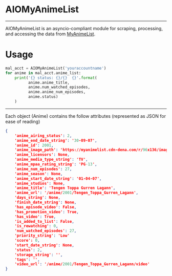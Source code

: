 # AIOMyAnimeList

***
AIOMyAnimeList is an asyncio-compliant module for scraping, processing, and accessing the data from [MyAnimeList](https://myanimelist.net).

# Usage
``` python
mal_acct = AIOMyAnimeList('youraccountname')
for anime in mal_acct.anime_list:
    print('{} status: {}/{}  {}'.format(
          anime.anime_title,
          anime.num_watched_episodes,
          anime.anime_num_episodes,
          anime.status)
    )
```
***
Each object (Anime) contains the follow attributes (represented as JSON for ease of reading)

``` JSON
{
    'anime_airing_status': 2,
    'anime_end_date_string': '30-09-07',
    'anime_id': 2001,
    'anime_image_path': 'https://myanimelist.cdn-dena.com/r/96x136/images/anime/4/5123.jpg?s: 681e1f1607a8fc0d191befc509acf135',
    'anime_licensors': None,
    'anime_media_type_string': 'TV',
    'anime_mpaa_rating_string': 'PG-13',
    'anime_num_episodes': 27,
    'anime_season': None,
    'anime_start_date_string': '01-04-07',
    'anime_studios': None,
    'anime_title': 'Tengen Toppa Gurren Lagann',
    'anime_url': '/anime/2001/Tengen_Toppa_Gurren_Lagann',
    'days_string': None,
    'finish_date_string': None,
    'has_episode_video': False,
    'has_promotion_video': True,
    'has_video': True,
    'is_added_to_list': False,
    'is_rewatching': 0,
    'num_watched_episodes': 27,
    'priority_string': 'Low'
    'score': 0,
    'start_date_string': None,
    'status': 2,
    'storage_string': '',
    'tags': '',
    'video_url': '/anime/2001/Tengen_Toppa_Gurren_Lagann/video'
}
```

